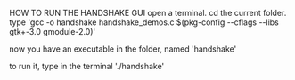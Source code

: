 HOW TO RUN THE HANDSHAKE GUI
open a terminal.
cd the current folder.
type 'gcc -o handshake handshake_demos.c $(pkg-config --cflags --libs gtk+-3.0 gmodule-2.0)'

now you have an executable in the folder, named 'handshake'

to run it, type in the terminal './handshake'
